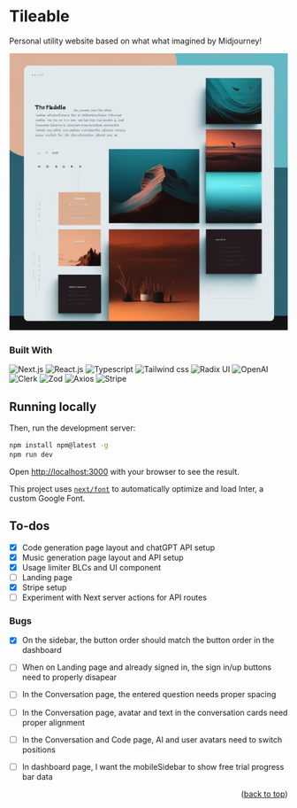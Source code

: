 # Tileable
Personal utility website based on what what imagined by Midjourney!

![Imagination](img/midjourney-design.png)
### Built With

![Next.js](https://img.shields.io/badge/next%20js-000000?style=for-the-badge&logo=nextdotjs&logoColor=white)
![React.js](https://img.shields.io/badge/React-20232A?style=for-the-badge&logo=react&logoColor=61DAFB)
![Typescript](https://img.shields.io/badge/TypeScript-007ACC?style=for-the-badge&logo=typescript&logoColor=white)
![Tailwind css](https://img.shields.io/badge/Tailwind_CSS-38B2AC?style=for-the-badge&logo=tailwind-css&logoColor=white)
![Radix UI](https://img.shields.io/badge/Radix-white?style=for-the-badge&logo=radixui&logoColor=black)
![OpenAI](https://img.shields.io/badge/OpenAI-000000?style=for-the-badge&logo=openai&logoColor=white)
![Clerk](https://img.shields.io/badge/Clerk-7B68EE?style=for-the-badge&logo=zod&logoColor=#7B68EE)
![Zod](https://img.shields.io/badge/Zod-3E67B1?style=for-the-badge&logo=zod&logoColor=#3E67B1)
![Axios](https://img.shields.io/badge/axios-671ddf?&style=for-the-badge&logo=axios&logoColor=white)
![Stripe](https://img.shields.io/badge/Stripe-626CD9?style=for-the-badge&logo=Stripe&logoColor=white)


## Running locally

Then, run the development server:

```bash
npm install npm@latest -g
npm run dev
```

Open [http://localhost:3000](http://localhost:3000) with your browser to see the result.

This project uses [`next/font`](https://nextjs.org/docs/basic-features/font-optimization) to automatically optimize and load Inter, a custom Google Font.


## To-dos

- [x] Code generation page layout and chatGPT API setup
- [x] Music generation page layout and API setup
- [x] Usage limiter BLCs and UI component
- [ ] Landing page
- [x] Stripe setup
- [ ] Experiment with Next server actions for API routes

### Bugs
- [x] On the sidebar, the button order should match the button order in the dashboard
- [ ] When on Landing page and already signed in, the sign in/up buttons need to properly disapear
- [ ] In the Conversation page, the entered question needs proper spacing
- [ ] In the Conversation page, avatar and text in the conversation cards need proper alignment
- [ ] In the Conversation and Code page, AI and user avatars need to switch positions
- [ ] In dashboard page, I want the mobileSidebar to show free trial progress bar data




<p align="right">(<a href="#readme-top">back to top</a>)</p>
